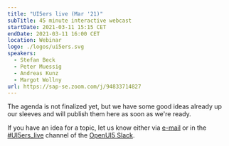 ```yaml
---
title: "UI5ers live (Mar '21)"
subTitle: 45 minute interactive webcast
startDate: 2021-03-11 15:15 CET
endDate: 2021-03-11 16:00 CET
location: Webinar
logo: ./logos/ui5ers.svg
speakers:
  - Stefan Beck
  - Peter Muessig
  - Andreas Kunz
  - Margot Wollny
url: https://sap-se.zoom.com/j/94833714827
---
```


The agenda is not finalized yet, but we have some good ideas already up our sleeves and will publish them here as soon as we're ready.

If you have an idea for a topic, let us know either via [e-mail](mailto:openui5@sap.com?subject=[UI5ers%20live]) or in the [#UI5ers_live](https://openui5.slack.com/archives/C01CP60AAN7) channel of the [OpenUI5 Slack](https://ui5-slack-invite.cfapps.eu10.hana.ondemand.com/).